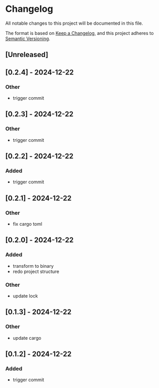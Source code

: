 # Changelog
All notable changes to this project will be documented in this file.

The format is based on [Keep a Changelog](https://keepachangelog.com/en/1.0.0/),
and this project adheres to [Semantic Versioning](https://semver.org/spec/v2.0.0.html).

## [Unreleased]

## [0.2.4] - 2024-12-22

### Other
- trigger commit

## [0.2.3] - 2024-12-22

### Other
- trigger commit

## [0.2.2] - 2024-12-22

### Added
- trigger commit

## [0.2.1] - 2024-12-22

### Other
- fix cargo toml

## [0.2.0] - 2024-12-22

### Added
- transform to binary
- redo project structure

### Other
- update lock

## [0.1.3] - 2024-12-22

### Other
- update cargo

## [0.1.2] - 2024-12-22

### Added
- trigger commit
